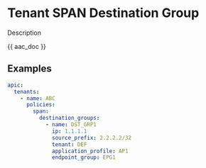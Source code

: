 # Tenant SPAN Destination Group

Description

{{ aac_doc }}
## Examples

```yaml
apic:
  tenants:
    - name: ABC
      policies:
        span:
          destination_groups:
            - name: DST_GRP1
              ip: 1.1.1.1
              source_prefix: 2.2.2.2/32
              tenant: DEF
              application_profile: AP1
              endpoint_group: EPG1
```
